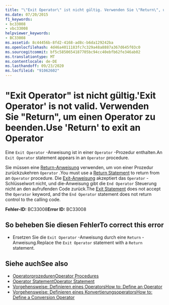 ```yaml
---
title: "\"Exit Operator\" ist nicht gültig. Verwenden Sie \"Return\", um einen Operator zu beenden."
ms.date: 07/20/2015
f1_keywords:
- bc33008
- vbc33008
helpviewer_keywords:
- BC33008
ms.assetid: 8c44456b-8fd2-4168-ad8c-b6da129242ba
ms.openlocfilehash: 4d46a4011183fc7c329a48a8887a367d645f03c0
ms.sourcegitcommit: bf5c5850654187705bc94cc40ebfb62fe346ab02
ms.translationtype: MT
ms.contentlocale: de-DE
ms.lasthandoff: 09/23/2020
ms.locfileid: "91062602"
---
```

# <a name="exit-operator-is-not-valid-use-return-to-exit-an-operator"></a><span data-ttu-id="3d064-103">"Exit Operator" ist nicht gültig.</span><span class="sxs-lookup"><span data-stu-id="3d064-103">'Exit Operator' is not valid.</span></span> <span data-ttu-id="3d064-104">Verwenden Sie "Return", um einen Operator zu beenden.</span><span class="sxs-lookup"><span data-stu-id="3d064-104">Use 'Return' to exit an Operator</span></span>

<span data-ttu-id="3d064-105">Eine `Exit Operator` -Anweisung ist in einer `Operator` -Prozedur enthalten.</span><span class="sxs-lookup"><span data-stu-id="3d064-105">An `Exit Operator` statement appears in an `Operator` procedure.</span></span>  
  
 <span data-ttu-id="3d064-106">Sie müssen eine [Return-Anweisung](../language-reference/statements/return-statement.md) verwenden, um von einer Prozedur zurückzukehren `Operator` .</span><span class="sxs-lookup"><span data-stu-id="3d064-106">You must use a [Return Statement](../language-reference/statements/return-statement.md) to return from an `Operator` procedure.</span></span> <span data-ttu-id="3d064-107">Die [Exit-Anweisung](../language-reference/statements/exit-statement.md) akzeptiert das `Operator` -Schlüsselwort nicht, und die-Anweisung gibt die `End Operator` Steuerung nicht an den aufrufenden Code zurück.</span><span class="sxs-lookup"><span data-stu-id="3d064-107">The [Exit Statement](../language-reference/statements/exit-statement.md) does not accept the `Operator` keyword, and the `End Operator` statement does not return control to the calling code.</span></span>  
  
 <span data-ttu-id="3d064-108">**Fehler-ID:** BC33008</span><span class="sxs-lookup"><span data-stu-id="3d064-108">**Error ID:** BC33008</span></span>  
  
## <a name="to-correct-this-error"></a><span data-ttu-id="3d064-109">So beheben Sie diesen Fehler</span><span class="sxs-lookup"><span data-stu-id="3d064-109">To correct this error</span></span>  
  
- <span data-ttu-id="3d064-110">Ersetzen Sie die `Exit Operator` -Anweisung durch eine `Return` -Anweisung.</span><span class="sxs-lookup"><span data-stu-id="3d064-110">Replace the `Exit Operator` statement with a `Return` statement.</span></span>  
  
## <a name="see-also"></a><span data-ttu-id="3d064-111">Siehe auch</span><span class="sxs-lookup"><span data-stu-id="3d064-111">See also</span></span>

- [<span data-ttu-id="3d064-112">Operatorprozeduren</span><span class="sxs-lookup"><span data-stu-id="3d064-112">Operator Procedures</span></span>](../programming-guide/language-features/procedures/operator-procedures.md)
- [<span data-ttu-id="3d064-113">Operator Statement</span><span class="sxs-lookup"><span data-stu-id="3d064-113">Operator Statement</span></span>](../language-reference/statements/operator-statement.md)
- [<span data-ttu-id="3d064-114">Vorgehensweise: Definieren eines Operators</span><span class="sxs-lookup"><span data-stu-id="3d064-114">How to: Define an Operator</span></span>](../programming-guide/language-features/procedures/how-to-define-an-operator.md)
- [<span data-ttu-id="3d064-115">Vorgehensweise: Definieren eines Konvertierungsoperators</span><span class="sxs-lookup"><span data-stu-id="3d064-115">How to: Define a Conversion Operator</span></span>](../programming-guide/language-features/procedures/how-to-define-a-conversion-operator.md)
